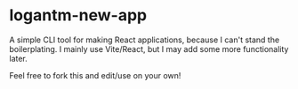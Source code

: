 # logantm-new-app

A simple CLI tool for making React applications, because I can't stand the boilerplating. I mainly use Vite/React, but I may add some more functionality later.

Feel free to fork this and edit/use on your own!
